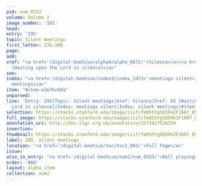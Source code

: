 ```yaml
---
pid: num_0332
volume: Volume 2
image_number: '101'
head: 
entry: '295'
topic: Silent meetings
first_letter: 276-300
page: 
add: 
xref: "<a href='/digital-beehive/alpha4/alpha_0872/'>Silence</a>|<a href='/digital-beehive/num1/num_0066/'>65
  [Waiting upon the Lord in silence]</a>"
see: 
index: "<a href='/digital-beehive/index3/index_2473/'>meetings silent</a>|<a href='/digital-beehive/index4/index_3708/'>silent
  meetings</a>"
item: "#item-e3e7bc68a"
unparsed: 
line: 'Entry: 295|Topic: Silent meetings|Xref: Silence|Xref: 65 [Waiting upon the
  Lord in silence]|Index: meetings silent|Index: silent meetings|#item-e3e7bc68a'
selection: https://stacks.stanford.edu/image/iiif/fm855tg5659%2F1607_0568/276,257,3064,421/full/0/default.jpg
full_image: https://stacks.stanford.edu/image/iiif/fm855tg5659%2F1607_0568/full/full/0/default.jpg
annotation_uri: http://dev.llgc.org.uk/annotation/1571427526334
insertion: 
thumbnail: https://stacks.stanford.edu/image/iiif/fm855tg5659%2F1607_0568/276,257,600,180/250,/0/default.jpg
label: 295. Silent meetings
location: "<a href='/digital-beehive/toc/toc2_091/'>Full Page</a>"
issue: 
also_in_entry: "<a href='/digital-beehive/num2/num_0333/'>Ball playing</a>"
order: '060'
layout: alpha_item
collection: num2
---
```

